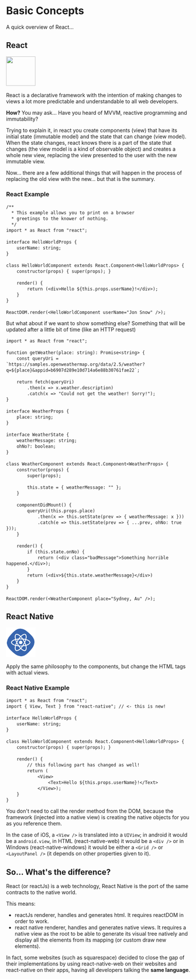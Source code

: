 # Basic Concepts

A quick overview of React...

## React

<img src="https://encrypted-tbn0.gstatic.com/images?q=tbn:ANd9GcTg-uwxnuw4YQQBcPuDowV3RaFpxp-yEQTJr8BuKJ8dISgFEqQe0w" height="80" width="80" />

React is a declarative framework with the intention of making changes to views a lot more predictable and understandable to all web developers.

**How?** You may ask... Have you heard of MVVM, reactive programming and immutability?

Trying to explain it, in react you create components (view) that have its initial state (immutable model) and the state that can change (view model). When the state changes, react knows there is a part of the state that changes (the view model is a kind of observable object) and creates a whole new view, replacing the view presented to the user with the new immutable view.

Now... there are a few additional things that will happen in the process of replacing the old view with the new... but that is the summary. 

### React Example

```tsx
/**
  * This example allows you to print on a browser 
  * greetings to the knower of nothing.
  */
import * as React from "react";

interface HelloWorldProps {
    userName: string;
}

class HelloWorldComponent extends React.Component<HelloWorldProps> {
    constructor(props) { super(props); }

    render() {
        return (<div>Hello ${this.props.userName}!</div>);
    }
}

ReactDOM.render(<HelloWorldComponent userName="Jon Snow" />);
```

But what about if we want to show something else? Something that will be updated after a little bit of time (like an HTTP request)

```tsx
import * as React from "react";

function getWeather(place: string): Promise<string> {
    const queryUri = `https://samples.openweathermap.org/data/2.5/weather?q=${place}&appid=b6907d289e10d714a6e88b30761fae22`;

    return fetch(queryUri)
        .then(x => x.weather.description)
        .catch(x => "Could not get the weather! Sorry!");
}

interface WeatherProps {
    place: string;
}

interface WeatherState {
    weatherMessage: string;
    ohNo?: boolean;
}

class WeatherComponent extends React.Component<WeatherProps> {
    constructor(props) {
        super(props);

        this.state = { weatherMessage: "" };
    }

    componentDidMount() {
        queryUri(this.props.place)
            .then(x => this.setState(prev => { weatherMessage: x }))
            .catch(e => this.setState(prev => { ...prev, ohNo: true }));
    }

    render() {
        if (this.state.onNo) {
            return (<div class="badMessage">Something horrible happened.</div>);
        }
        return (<div>${this.state.weatherMessage}</div>)
    }
}

ReactDOM.render(<WeatherComponent place="Sydney, Au" />);
```


## React Native

<img src="./images/reactnative.png" height="80" />

Apply the same philosophy to the components, but change the HTML tags with actual views.

### React Native Example

```tsx
import * as React from "react";
import { View, Text } from "react-native"; // <- this is new!

interface HelloWorldProps {
    userName: string;
}

class HelloWorldComponent extends React.Component<HelloWorldProps> {
    constructor(props) { super(props); }

    render() {
        // this following part has changed as well!
        return ( 
            <View>
                <Text>Hello ${this.props.userName}!</Text>
            </View>);
    }
}
```

You don't need to call the render method from the DOM, because the framework (injected into a native view) is creating the native objects for you as you reference them.

In the case of iOS, a `<View />` is translated into a `UIView`; in android it would be a `android.view`, in HTML (react-native-web) it would be a `<div />` or in Windows (react-native-windows) it would be either a `<Grid />` or `<LayoutPanel />` (it depends on other properties given to it).

## So... What's the difference?

React (or reactJs) is a web technology, React Native is the port of the same contracts to the native world.

This means:

- reactJs renderer, handles and generates html. It requires reactDOM in order to work.
- react native renderer, handles and generates native views. It requires a native view as the root to be able to generate its visual tree natively and display all the elements from its mapping (or custom draw new elements).

In fact, some websites (such as squarespace) decided to close the gap of their implementations by using react-native-web on their websites and react-native on their apps, having all developers talking the **same language**.